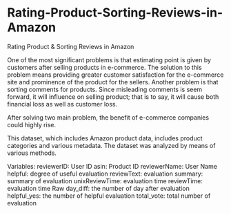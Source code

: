 # Rating-Product-Sorting-Reviews-in-Amazon
Rating Product &amp; Sorting Reviews in Amazon


One of the most significant problems is that estimating point is given by customers after selling products in e-commerce. The solution to this problem means providing greater customer satisfaction for the e-commerce site and prominence of the product for the sellers. Another problem is that sorting comments for products. Since misleading comments is seem forward, it will influence on selling product; that is to say, it will cause both financial loss as well as customer loss.

After solving two main problem, the benefit of e-commerce companies could highly rise.

This dataset, which includes Amazon product data, includes product categories and various metadata. The dataset was analyzed by means of various methods.

Variables:
reviewerID: User ID
asin: Product ID
reviewerName: User Name
helpful: degree of useful evaluation
reviewText: evaluation
summary: summary of evaluation
unixReviewTime: evaluation time
reviewTime: evaluation time Raw
day_diff: the number of day after evaluation
helpful_yes: the number of helpful evaluation
total_vote: total number of evaluation
